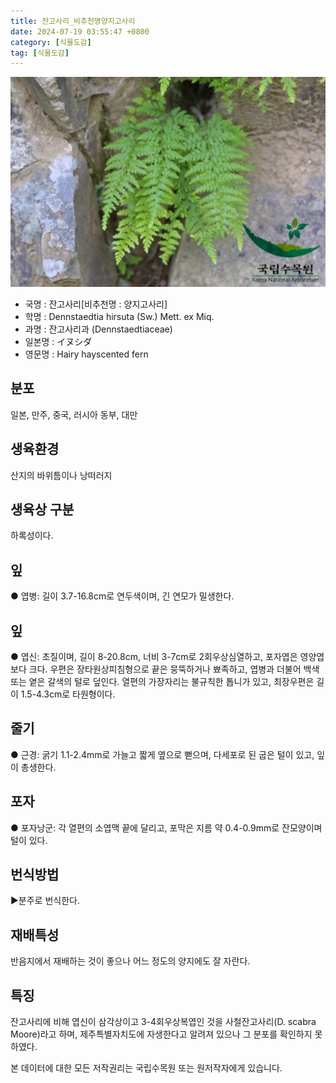 ```yaml
---
title: 잔고사리_비추천명양지고사리
date: 2024-07-19 03:55:47 +0800
category: [식물도감]
tag: [식물도감]
---
```




![잔고사리[비추천명 : 양지고사리]](/assets/img/fileUpload/plants/basic/Dennstaedtiaceae/Dennstaedtia/3092/1_th2.JPG)
- 국명 : 잔고사리[비추천명 : 양지고사리]
- 학명 : Dennstaedtia hirsuta (Sw.) Mett. ex Miq.
- 과명 : 잔고사리과 (Dennstaedtiaceae)
- 일본명 : イヌシダ
- 영문명 : Hairy hayscented fern


## 분포
일본, 만주, 중국, 러시아 동부, 대만
## 생육환경
산지의 바위틈이나 낭떠러지 
## 생육상 구분
하록성이다. 
## 잎
● 엽병: 길이 3.7-16.8cm로 연두색이며, 긴 연모가 밀생한다. 
## 잎
● 엽신: 초질이며, 길이 8-20.8cm, 너비 3-7cm로 2회우상심열하고, 포자엽은 영양엽보다 크다. 우편은 장타원상피침형으로 끝은 뭉뚝하거나 뾰족하고, 엽병과 더불어 백색 또는 옅은 갈색의 털로 덮인다. 열편의 가장자리는 불규칙한 톱니가 있고, 최장우편은 길이 1.5-4.3cm로 타원형이다. 
## 줄기
● 근경: 굵기 1.1-2.4mm로 가늘고 짧게 옆으로 뻗으며, 다세포로 된 굽은 털이 있고, 잎이 총생한다. 
## 포자
● 포자낭군: 각 열편의 소엽맥 끝에 달리고, 포막은 지름 약 0.4-0.9mm로 잔모양이며 털이 있다. 
## 번식방법
▶분주로 번식한다.
## 재배특성
반음지에서 재배하는 것이 좋으나 어느 정도의 양지에도 잘 자란다.
## 특징
잔고사리에 비해 엽신이 삼각상이고 3-4회우상복엽인 것을 사철잔고사리(D. scabra Moore)라고 하며, 제주특별자치도에 자생한다고 알려져 있으나 그 분포를 확인하지 못 하였다.






본 데이터에 대한 모든 저작권리는 국립수목원 또는 원저작자에게 있습니다.

